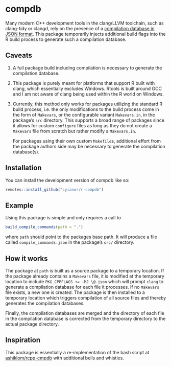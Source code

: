# compdb

Many modern C++ development tools in the clang/LLVM toolchain, such as
clang-tidy or clangd, rely on the presence of a [compilation database in
JSON format](https://clang.llvm.org/docs/JSONCompilationDatabase.html).
This package temporarily injects additional build flags into the R build
process to generate such a compilation database.

## Caveats

1.  A full package build including compilation is necessary to generate
    the compilation database.
2.  This package is purely meant for platforms that support R built with clang,
    which essentially excludes Windows. Rtools is built around GCC and I am
    not aware of clang being used within the R world on Windows.
3.  Currently, this method only works for packages utilizing the
    standard R build process, i.e. the only modifications to the build
    process come in the form of `Makevars`, or the configurable
    variant `Makevars.in`, in the package’s `src` directory. This
    supports a broad range of packages since it allows for custom
    `configure` files as long as they do not create a `Makevars` file
    from scratch but rather modify a `Makevars.in`.

    For packages using their own custom `Makefile`s, additional effort
    from the package authors side may be necessary to generate the
    compilation database(s).

## Installation

You can install the development version of compdb like so:

``` r
remotes::install_github("cyianor/r-compdb")
```

## Example

Using this package is simple and only requires a call to

``` r
build_compile_commands(path = ".")
```

where `path` should point to the packages base path. It will produce a
file called `compile_commands.json` in the package’s `src/` directory.

## How it works

The package at `path` is built as a source package to a temporary
location. If the package already contains a `Makevars` file, it is
modified at the temporary location to include `PKG_CPPFLAGS += -MJ \@.json`
which will prompt `clang` to generate a compilation database for each
file it processes. If no `Makevars` file exists, a new one is created.
The package is then installed to a temporary location which triggers
compilation of all source files and thereby generates the
compilation databases.

Finally, the compilation databases are merged and the directory of each
file in the compilation database is corrected from the temporary
directory to the actual package directory.

## Inspiration

This package is essentially a re-implementation of the bash script at
[ashiklom/rcpp-cmpdb](https://github.com/ashiklom/rcpp-cmpdb) with
additional bells and whistles.
